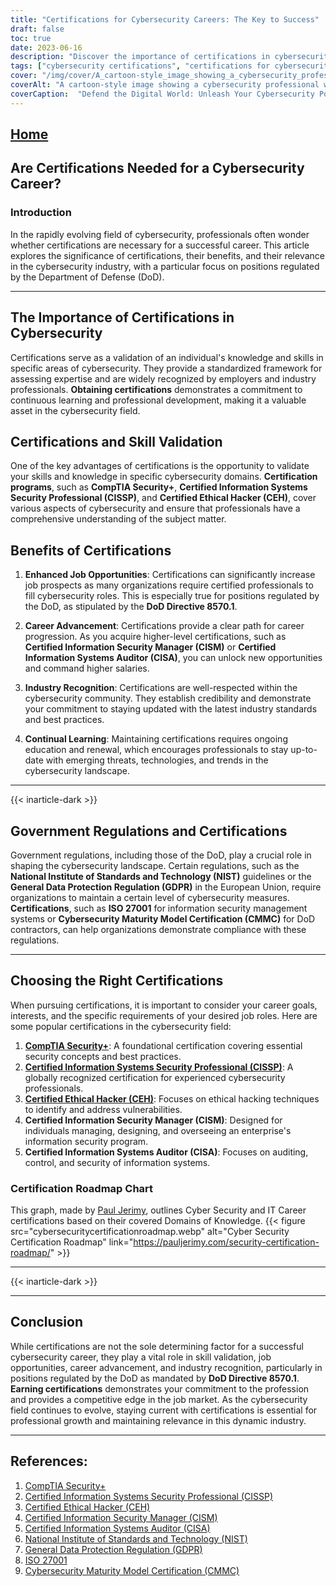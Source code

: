 ```yaml
---
title: "Certifications for Cybersecurity Careers: The Key to Success"
draft: false
toc: true
date: 2023-06-16
description: "Discover the importance of certifications in cybersecurity careers and how they can unlock job opportunities, enhance skills, and ensure industry recognition."
tags: ["cybersecurity certifications", "certifications for cybersecurity", "cybersecurity career", "cybersecurity jobs", "information security certifications", "DoD 8570.1", "industry recognition", "job opportunities", "career advancement", "skill validation", "cybersecurity professionals", "certification programs", "CompTIA Security+", "CISSP", "CEH", "CISM", "CISA", "NIST guidelines", "GDPR compliance", "ISO 27001", "CMMC", "cybersecurity regulations", "cybersecurity industry", "cyber threats", "professional development", "continuous learning", "cybersecurity landscape", "government regulations", "Bureau of Labor Statistics", "cybersecurity trends"]
cover: "/img/cover/A_cartoon-style_image_showing_a_cybersecurity_professional.png"
coverAlt: "A cartoon-style image showing a cybersecurity professional with a shield protecting a network from cyber threats."
coverCaption:  "Defend the Digital World: Unleash Your Cybersecurity Potential"
---
```


## [Home](/cyber-security-career-playbook-start/)

## Are Certifications Needed for a Cybersecurity Career?

### Introduction

In the rapidly evolving field of cybersecurity, professionals often wonder whether certifications are necessary for a successful career. This article explores the significance of certifications, their benefits, and their relevance in the cybersecurity industry, with a particular focus on positions regulated by the Department of Defense (DoD).

______

## The Importance of Certifications in Cybersecurity

Certifications serve as a validation of an individual's knowledge and skills in specific areas of cybersecurity. They provide a standardized framework for assessing expertise and are widely recognized by employers and industry professionals. **Obtaining certifications** demonstrates a commitment to continuous learning and professional development, making it a valuable asset in the cybersecurity field.

## Certifications and Skill Validation

One of the key advantages of certifications is the opportunity to validate your skills and knowledge in specific cybersecurity domains. **Certification programs**, such as **CompTIA Security+**, **Certified Information Systems Security Professional (CISSP)**, and **Certified Ethical Hacker (CEH)**, cover various aspects of cybersecurity and ensure that professionals have a comprehensive understanding of the subject matter.

## Benefits of Certifications

1. **Enhanced Job Opportunities**: Certifications can significantly increase job prospects as many organizations require certified professionals to fill cybersecurity roles. This is especially true for positions regulated by the DoD, as stipulated by the **DoD Directive 8570.1**.

2. **Career Advancement**: Certifications provide a clear path for career progression. As you acquire higher-level certifications, such as **Certified Information Security Manager (CISM)** or **Certified Information Systems Auditor (CISA)**, you can unlock new opportunities and command higher salaries.

3. **Industry Recognition**: Certifications are well-respected within the cybersecurity community. They establish credibility and demonstrate your commitment to staying updated with the latest industry standards and best practices.

4. **Continual Learning**: Maintaining certifications requires ongoing education and renewal, which encourages professionals to stay up-to-date with emerging threats, technologies, and trends in the cybersecurity landscape.

______

{{< inarticle-dark >}}
## Government Regulations and Certifications

Government regulations, including those of the DoD, play a crucial role in shaping the cybersecurity landscape. Certain regulations, such as the **National Institute of Standards and Technology (NIST)** guidelines or the **General Data Protection Regulation (GDPR)** in the European Union, require organizations to maintain a certain level of cybersecurity measures. **Certifications**, such as **ISO 27001** for information security management systems or **Cybersecurity Maturity Model Certification (CMMC)** for DoD contractors, can help organizations demonstrate compliance with these regulations.

______

## Choosing the Right Certifications

When pursuing certifications, it is important to consider your career goals, interests, and the specific requirements of your desired job roles. Here are some popular certifications in the cybersecurity field:

1. [**CompTIA Security+**](https://simeononsecurity.ch/articles/comptias-security-plus-sy0-601-what-do-you-need-to-know/): A foundational certification covering essential security concepts and best practices.
2. [**Certified Information Systems Security Professional (CISSP)**](https://simeononsecurity.ch/articles/a-guide-to-earning-the-isc2-cissp-certification/): A globally recognized certification for experienced cybersecurity professionals.
3. [**Certified Ethical Hacker (CEH)**](https://simeononsecurity.ch/articles/preparing-for-the-ceh-certified-ethical-hacker-certification-exam/): Focuses on ethical hacking techniques to identify and address vulnerabilities.
4. **Certified Information Security Manager (CISM)**: Designed for individuals managing, designing, and overseeing an enterprise's information security program.
5. **Certified Information Systems Auditor (CISA)**: Focuses on auditing, control, and security of information systems.

### Certification Roadmap Chart

This graph, made by [Paul Jerimy](https://pauljerimy.com/), outlines Cyber Security and IT Career certifications based on their covered Domains of Knowledge.
{{< figure src="cybersecuritycertificationroadmap.webp" alt="Cyber Security Certification Roadmap" link="https://pauljerimy.com/security-certification-roadmap/" >}}
______

{{< inarticle-dark >}}
______
## Conclusion

While certifications are not the sole determining factor for a successful cybersecurity career, they play a vital role in skill validation, job opportunities, career advancement, and industry recognition, particularly in positions regulated by the DoD as mandated by **DoD Directive 8570.1**. **Earning certifications** demonstrates your commitment to the profession and provides a competitive edge in the job market. As the cybersecurity field continues to evolve, staying current with certifications is essential for professional growth and maintaining relevance in this dynamic industry.

______

## References:

1. [CompTIA Security+](https://www.comptia.org/certifications/security)
2. [Certified Information Systems Security Professional (CISSP)](https://www.isc2.org/Certifications/CISSP)
3. [Certified Ethical Hacker (CEH)](https://www.eccouncil.org/programs/certified-ethical-hacker-ceh/)
4. [Certified Information Security Manager (CISM)](https://www.isaca.org/credentialing/cism)
5. [Certified Information Systems Auditor (CISA)](https://www.isaca.org/credentialing/cisa)
6. [National Institute of Standards and Technology (NIST)](https://www.nist.gov/)
7. [General Data Protection Regulation (GDPR)](https://gdpr.eu/)
8. [ISO 27001](https://www.iso.org/isoiec-27001-information-security.html)
9. [Cybersecurity Maturity Model Certification (CMMC)](https://www.acq.osd.mil/cmmc/)
